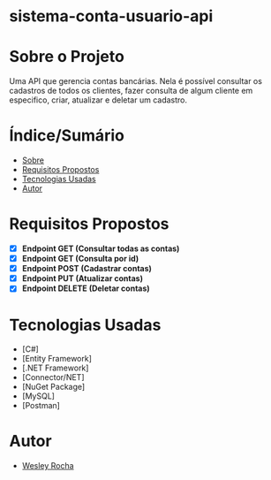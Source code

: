 # sistema-conta-usuario-api

# Sobre o Projeto
Uma API que gerencia contas bancárias. Nela é possível consultar os cadastros de todos os clientes, fazer consulta de algum cliente em especifico,
criar, atualizar e deletar um cadastro.</p>

# Índice/Sumário
* [Sobre](#sobre-o-projeto)
* [Requisitos Propostos](#requisitos-propostos)
* [Tecnologias Usadas](#tecnologias-usadas)
* [Autor](#autor)

# Requisitos Propostos 
- [x] **Endpoint GET (Consultar todas as contas)**
- [x] **Endpoint GET (Consulta por id)**
- [x] **Endpoint POST (Cadastrar contas)**
- [x] **Endpoint PUT (Atualizar contas)**
- [x] **Endpoint DELETE (Deletar contas)**

# Tecnologias Usadas
- [C#]
- [Entity Framework]
- [.NET Framework]
- [Connector/NET]
- [NuGet Package]
- [MySQL]
- [Postman]

# Autor
- [Wesley Rocha](https://github.com/wesleysrocha)
